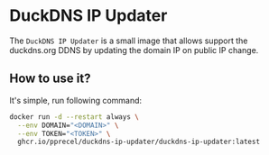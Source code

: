 # DuckDNS IP Updater

The `DuckDNS IP Updater` is a small image that allows support the duckdns.org DDNS by updating the domain IP on public IP change.

## How to use it?

It's simple, run following command:

```bash
docker run -d --restart always \
  --env DOMAIN="<DOMAIN>" \
  --env TOKEN="<TOKEN>" \
  ghcr.io/pprecel/duckdns-ip-updater/duckdns-ip-updater:latest
```
